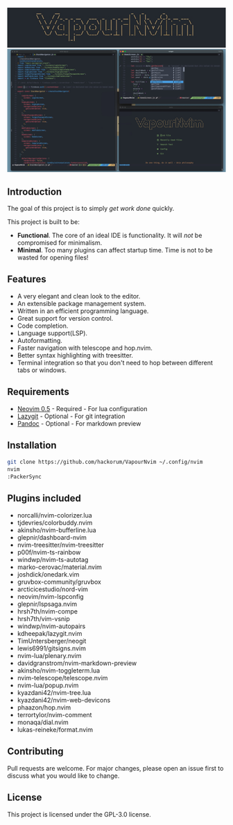 ![VapourNvim Logo](assets/logo.jpg)
![VapourNvim Logo](assets/screenshot.jpg)

## Introduction

The goal of this project is to simply *get work done* quickly.

This project is built to be:
* **Functional**. The core of an ideal IDE is functionality. It will *not* be compromised for minimalism.
* **Minimal**. Too many plugins can affect startup time. Time is not to be wasted for opening files!

## Features

* A very elegant and clean look to the editor.
* An extensible package management system.
* Written in an efficient programming language.
* Great support for version control.
* Code completion.
* Language support(LSP).
* Autoformatting.
* Faster navigation with telescope and hop.nvim.
* Better syntax highlighting with treesitter.
* Terminal integration so that you don't need to hop between different tabs or windows.


## Requirements

* [Neovim 0.5](https://github.com/neovim/neovim/releases/tag/nightly) - Required - For lua configuration
* [Lazygit](https://github.com/jesseduffield/lazygit) - Optional - For git integration
* [Pandoc](https://github.com/jgm/pandoc) - Optional - For markdown preview

## Installation

```bash
git clone https://github.com/hackorum/VapourNvim ~/.config/nvim
nvim
:PackerSync
```
## Plugins included

* norcalli/nvim-colorizer.lua
* tjdevries/colorbuddy.nvim
* akinsho/nvim-bufferline.lua
* glepnir/dashboard-nvim
* nvim-treesitter/nvim-treesitter
* p00f/nvim-ts-rainbow
* windwp/nvim-ts-autotag
* marko-cerovac/material.nvim
* joshdick/onedark.vim
* gruvbox-community/gruvbox
* arcticicestudio/nord-vim
* neovim/nvim-lspconfig
* glepnir/lspsaga.nvim
* hrsh7th/nvim-compe
* hrsh7th/vim-vsnip
* windwp/nvim-autopairs
* kdheepak/lazygit.nvim
* TimUntersberger/neogit
* lewis6991/gitsigns.nvim
* nvim-lua/plenary.nvim
* davidgranstrom/nvim-markdown-preview
* akinsho/nvim-toggleterm.lua
* nvim-telescope/telescope.nvim
* nvim-lua/popup.nvim
* kyazdani42/nvim-tree.lua
* kyazdani42/nvim-web-devicons
* phaazon/hop.nvim
* terrortylor/nvim-comment
* monaqa/dial.nvim
* lukas-reineke/format.nvim

## Contributing

Pull requests are welcome. For major changes, please open an issue first to discuss what you would like to change.

## License

This project is licensed under the GPL-3.0 license.
